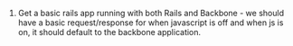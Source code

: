 1. Get a basic rails app running with both Rails and Backbone - we should have a basic request/response for when javascript is off and when js is on, it should default to the backbone application.

